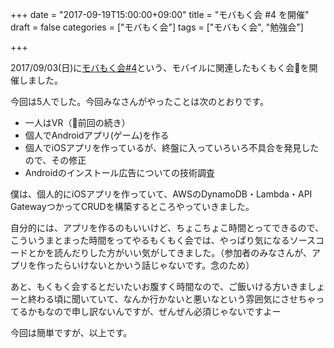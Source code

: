 +++
date = "2017-09-19T15:00:00+09:00"
title = "モバもく会 #4 を開催"
draft = false
categories = ["モバもく会"]
tags = ["モバもく会", "勉強会"]


+++


2017/09/03(日)に<a target="_blank" href="https://connpass.com/event/65722/">モバもく会#4</a>という、モバイルに関連したもくもく会を開催しました。

今回は5人でした。今回みなさんがやったことは次のとおりです。

* 一人はVR（前回の続き）
* 個人でAndroidアプリ(ゲーム)を作る
* 個人でiOSアプリを作っているが、終盤に入っていろいろ不具合を発見したので、その修正
* Androidのインストール広告についての技術調査

僕は、個人的にiOSアプリを作っていて、AWSのDynamoDB・Lambda・API GatewayつかってCRUDを構築するところやっていきました。

自分的には、アプリを作るのもいいけど、ちょこちょこ時間とってできるので、こういうまとまった時間をってやるもくもく会では、やっぱり気になるソースコードとかを読んだりした方がいい気がしてきました。（参加者のみなさんが、アプリを作ったらいけないとかいう話じゃないです。念のため）


あと、もくもく会するとだいたいお腹すく時間なので、ご飯いける方いきましょーと終わる頃に聞いていて、なんか行かないと悪いなという雰囲気にさせちゃってるかもなので申し訳ないんですが、ぜんぜん必須じゃないですよー

今回は簡単ですが、以上です。
